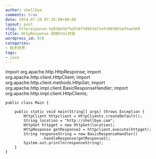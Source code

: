 ```yaml
---
author: shellbye
comments: true
date: 2014-07-28 07:35:00+00:00
layout: post
slug: httpresponse-%e8%8e%b7%e5%8f%96html%e5%86%85%e5%ae%b9
title: HttpResponse 获取html内容
wordpress_id: 978
categories:
- 技术世界
tags:
- java
---
```


import org.apache.http.HttpResponse;
    import org.apache.http.client.HttpClient;
    import org.apache.http.client.methods.HttpGet;
    import org.apache.http.impl.client.BasicResponseHandler;
    import org.apache.http.impl.client.HttpClients;
    
    public class Main {
    
        public static void main(String[] args) throws Exception {
            HttpClient httpclient = HttpClients.createDefault();
            String location = "http://shellbye.com";
            HttpGet httpget = new HttpGet(location);
            HttpResponse getResponse2 = httpclient.execute(httpget);
            String responseString = new BasicResponseHandler()
                    .handleResponse(getResponse2);
            System.out.println(responseString);
        }
    }
